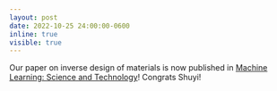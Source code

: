 ```yaml
---
layout: post
date: 2022-10-25 24:00:00-0600
inline: true
visible: true
---
```


Our paper on inverse design of materials is now published in <a href="https://doi.org/10.1088/2632-2153/aca1f7">Machine Learning: Science and Technology</a>! Congrats Shuyi!
